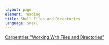 ```yaml
---
layout: page
element: reading
title: Shell Files and Directories
language: Shell
---
```


[Carpentries "Working With Files and Directories"](https://swcarpentry.github.io/shell-novice/03-create/index.html)
